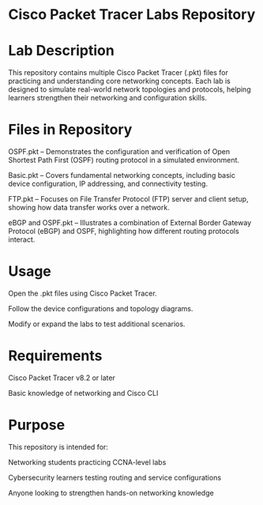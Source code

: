 
# Cisco Packet Tracer Labs Repository
# Lab Description

This repository contains multiple Cisco Packet Tracer (.pkt) files for practicing and understanding core networking concepts. Each lab is designed to simulate real-world network topologies and protocols, helping learners strengthen their networking and configuration skills.

#  Files in Repository

OSPF.pkt – Demonstrates the configuration and verification of Open Shortest Path First (OSPF) routing protocol in a simulated environment.

Basic.pkt – Covers fundamental networking concepts, including basic device configuration, IP addressing, and connectivity testing.

FTP.pkt – Focuses on File Transfer Protocol (FTP) server and client setup, showing how data transfer works over a network.

eBGP and OSPF.pkt – Illustrates a combination of External Border Gateway Protocol (eBGP) and OSPF, highlighting how different routing protocols interact.

# Usage

Open the .pkt files using Cisco Packet Tracer.

Follow the device configurations and topology diagrams.

Modify or expand the labs to test additional scenarios.

# Requirements

Cisco Packet Tracer v8.2 or later

Basic knowledge of networking and Cisco CLI

# Purpose

This repository is intended for:

Networking students practicing CCNA-level labs

Cybersecurity learners testing routing and service configurations

Anyone looking to strengthen hands-on networking knowledge
